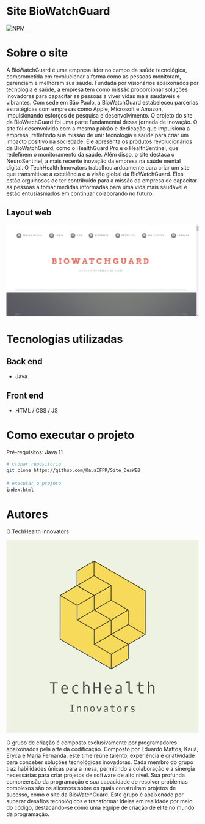 # Site BioWatchGuard
[![NPM](https://img.shields.io/npm/l/react)](https://github.com/KauaIFPR/Site_DesWEB/blob/main/LICENSE) 

# Sobre o site

A BioWatchGuard é uma empresa líder no campo da saúde tecnológica, comprometida em revolucionar a forma como as pessoas monitoram, gerenciam e melhoram sua saúde. Fundada por visionários apaixonados por tecnologia e saúde, a empresa tem como missão proporcionar soluções inovadoras para capacitar as pessoas a viver vidas mais saudáveis e vibrantes. Com sede em São Paulo, a BioWatchGuard estabeleceu parcerias estratégicas com empresas como Apple, Microsoft e Amazon, impulsionando esforços de pesquisa e desenvolvimento. O projeto do site da BioWatchGuard foi uma parte fundamental dessa jornada de inovação. O site foi desenvolvido com a mesma paixão e dedicação que impulsiona a empresa, refletindo sua missão de unir tecnologia e saúde para criar um impacto positivo na sociedade. Ele apresenta os produtos revolucionários da BioWatchGuard, como o HealthGuard Pro e o HealthSentinel, que redefinem o monitoramento da saúde. Além disso, o site destaca o NeuroSentinel, a mais recente inovação da empresa na saúde mental digital. O TechHealth Innovators trabalhou arduamente para criar um site que transmitisse a excelência e a visão global da BioWatchGuard. Eles estão orgulhosos de ter contribuído para a missão da empresa de capacitar as pessoas a tomar medidas informadas para uma vida mais saudável e estão entusiasmados em continuar colaborando no futuro.

## Layout web

![Web 2](https://github.com/KauaIFPR/Site_DesWEB/blob/main/images/layout.png)

# Tecnologias utilizadas
## Back end
- Java
## Front end
- HTML / CSS / JS

# Como executar o projeto
Pré-requisitos: Java 11
```bash
# clonar repositório
git clone https://github.com/KauaIFPR/Site_DesWEB

# executar o projeto
index.html
```
# Autores

O TechHealth Innovators

![Web 2](https://github.com/KauaIFPR/Site_DesWEB/blob/main/images/equipe.png)

O grupo de criação é composto exclusivamente por programadores apaixonados pela arte da codificação. Composto por Eduardo Mattos, Kauã, Eryca e Maria Fernanda, este time reúne talento, experiência e criatividade para conceber soluções tecnológicas inovadoras. Cada membro do grupo traz habilidades únicas para a mesa, permitindo a colaboração e a sinergia necessárias para criar projetos de software de alto nível. Sua profunda compreensão da programação e sua capacidade de resolver problemas complexos são os alicerces sobre os quais construíram projetos de sucesso, como o site da BioWatchGuard. Este grupo é apaixonado por superar desafios tecnológicos e transformar ideias em realidade por meio do código, destacando-se como uma equipe de criação de elite no mundo da programação.




